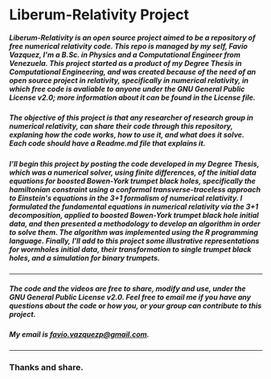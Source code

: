 # Liberum-Relativity Project

##### Liberum-Relativity is an open source project aimed to be a repository of free numerical relativity code. This repo is managed by my self, Favio Vazquez, I'm a B.Sc. in Physics and a Computational Engineer from Venezuela. This project started as a product of my Degree Thesis in Computational Engineering, and was created because of the need of an open source project in relativity, specifically in numerical relativity, in which free code is avaliable to anyone under the GNU General Public License v2.0; more information about it can be found in the License file.

##### The objective of this project is that any researcher of research group in numerical relativity, can share their code through this repository, explaning how the code works, how to use it, and what does it solve. Each code should have a Readme.md file that explains it.

##### I'll begin this project by posting the code developed in my Degree Thesis, which was a numerical solver, using finite differences, of the initial data equations for boosted Bowen-York trumpet black holes, specifically the hamiltonian constraint using a conformal transverse-traceless approach to Einstein's equations in the 3+1 formalism of numerical relativity. I formulated the fundamental equations in numerical relativity via the 3+1 decomposition, applied to boosted Bowen-York trumpet black hole initial data, and then presented a methodology to develop an algorithm in order to solve them. The algorithm was implemented using the R programming language. Finally, I'll add to this project some illustrative representations for wormholes initial data, their transformation to single trumpet black holes, and a simulation for binary trumpets.

--------- 

##### The code and the videos are free to share, modify and use, under the GNU General Public License v2.0. Feel free to email me if you have any questions about the code or how you, or your group can contribute to this project.

##### My email is favio.vazquezp@gmail.com.

---------------------------------------------------------------------------------------------------

### Thanks and share. 

